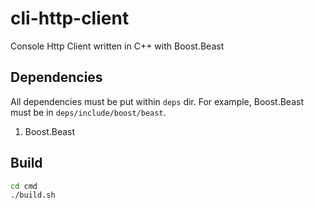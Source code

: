 # cli-http-client
Console Http Client written in C++ with Boost.Beast

## Dependencies
All dependencies must be put within `deps` dir. For example, Boost.Beast must be in `deps/include/boost/beast`.
1. Boost.Beast

## Build
```sh
cd cmd
./build.sh
```
